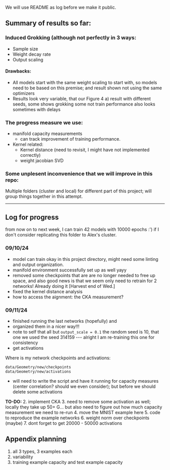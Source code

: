 We will use README as log before we make it public.

## Summary of results so far:

### Induced Grokking (although not perfectly in 3 ways:

- Sample size
- Weight decay rate
- Output scaling 

#### Drawbacks: 
- All models start with the same weight scaling to start with, so models need to be based on this premise; and result shown not using the same optimizers
- Results look very variable, that our Figure 4 a) result with different seeds, some shows grokking some not
train performance also looks sometimes with delays 

### The progress measure we use:
- manifold capacity measurements
    - can track improvement of training performance.
- Kernel related:
    - Kernel distance (need to revisit, I might have not implemented correctly)
    - weight jacobian SVD

### Some unplesent inconvenience that we will improve in this repo:
Multiple folders (cluster and local) for different part of this project; will group things together in this attempt.

***

## Log for progress

from now on to next week, I can train 42 models with 10000 epochs :') if I don't consider replicating this folder to Alex's cluster.

### 09/10/24
- model can train okay in this project directory, might need some linting and output organization.
- manifold environment successfully set up as well yayy
- removed some checkpoints that are are no longer needed to free up space, and also good news is that we seem only need to retrain for 2 networks! Already doing it [Harvest end of Wed.]
- fixed the kernel distance analysis
- how to access the aignment: the CKA measurement?

### 09/11/24
- finished running the last networks (hopefully) and 
- organized them in a nicer way!!!
- note to self that all but `output_scale = 0.1` the random seed is 10, that one we used the seed 314159 --- alright I am re-training this one for consistency
- get activations 

Where is my network checkpoints and activations:

```
data/Geometry/new/checkpoints
data/Geometry/new/activations
```
- will need to write the script and have it running for capacity measures (center correlation? should we even consider); but before we should delete some activations

**TO-DO:**
2. implement CKA
3. need to remove some activation as well; locally they take up 50+ G... but also need to figure out how much capacity measurement we need to re-run
4. move the MNIST example here
5. code to reproduce the example networks 
6. weight norm over checkpoints (maybe)
7. dont forget to get 20000 - 50000 activations




## Appendix planning

1. all 3 types, 3 examples each
2. variability 
3. training example capacity and test example capacity 
